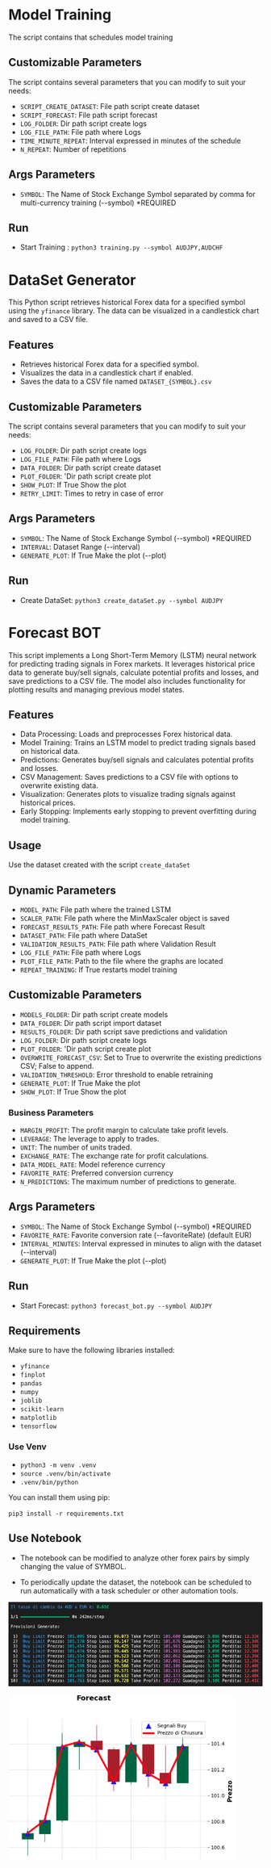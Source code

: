 # Model Training

The script contains that schedules model training

## Customizable Parameters

The script contains several parameters that you can modify to suit your needs:

- `SCRIPT_CREATE_DATASET`: File path script create dataset
- `SCRIPT_FORECAST`: File path script forecast
- `LOG_FOLDER`:  Dir path script create logs
- `LOG_FILE_PATH`: File path where Logs
- `TIME_MINUTE_REPEAT`: Interval expressed in minutes of the schedule
- `N_REPEAT`: Number of repetitions

## Args Parameters

- `SYMBOL`: The Name of Stock Exchange Symbol separated by comma for multi-currency training (--symbol) *REQUIRED

## Run

- Start Training : `python3 training.py --symbol AUDJPY,AUDCHF`

# DataSet Generator

This Python script retrieves historical Forex data for a specified symbol using the `yfinance` library. 
The data can be visualized in a candlestick chart and saved to a CSV file.

## Features

- Retrieves historical Forex data for a specified symbol.
- Visualizes the data in a candlestick chart if enabled.
- Saves the data to a CSV file named `DATASET_{SYMBOL}.csv`

## Customizable Parameters

The script contains several parameters that you can modify to suit your needs:

- `LOG_FOLDER`:  Dir path script create logs
- `LOG_FILE_PATH`: File path where Logs
- `DATA_FOLDER`:  Dir path script create dataset
- `PLOT_FOLDER`: 'Dir path script create plot
- `SHOW_PLOT`: If True Show the plot
- `RETRY_LIMIT`: Times to retry in case of error

## Args Parameters

- `SYMBOL`: The Name of Stock Exchange Symbol (--symbol) *REQUIRED
- `INTERVAL`: Dataset Range (--interval)
- `GENERATE_PLOT`: If True Make the plot (--plot)

## Run

- Create DataSet: `python3 create_dataSet.py --symbol AUDJPY`

# Forecast BOT

This script implements a Long Short-Term Memory (LSTM) neural network for predicting trading signals in Forex markets. It leverages historical price data to generate buy/sell signals, calculate potential profits and losses, and save predictions to a CSV file. The model also includes functionality for plotting results and managing previous model states.

## Features

- Data Processing: Loads and preprocesses Forex historical data.
- Model Training: Trains an LSTM model to predict trading signals based on historical data.
- Predictions: Generates buy/sell signals and calculates potential profits and losses.
- CSV Management: Saves predictions to a CSV file with options to overwrite existing data.
- Visualization: Generates plots to visualize trading signals against historical prices.
- Early Stopping: Implements early stopping to prevent overfitting during model training.

## Usage
Use the dataset created with the script `create_dataSet`

## Dynamic Parameters

- `MODEL_PATH`: File path where the trained LSTM
- `SCALER_PATH`: File path where the MinMaxScaler object is saved
- `FORECAST_RESULTS_PATH`: File path where Forecast Result
- `DATASET_PATH`: File path where DataSet
- `VALIDATION_RESULTS_PATH`: File path where Validation Result
- `LOG_FILE_PATH`: File path where Logs
- `PLOT_FILE_PATH`: Path to the file where the graphs are located
- `REPEAT_TRAINING`: If True restarts model training

## Customizable Parameters

- `MODELS_FOLDER`:  Dir path script create models
- `DATA_FOLDER`:  Dir path script import dataset
- `RESULTS_FOLDER`: Dir path script save predictions and validation
- `LOG_FOLDER`:  Dir path script create logs
- `PLOT_FOLDER`: 'Dir path script create plot
- `OVERWRITE_FORECAST_CSV`: Set to True to overwrite the existing predictions CSV; False to append.
- `VALIDATION_THRESHOLD`: Error threshold to enable retraining
- `GENERATE_PLOT`: If True Make the plot
- `SHOW_PLOT`: If True Show the plot

### Business Parameters

- `MARGIN_PROFIT`: The profit margin to calculate take profit levels.
- `LEVERAGE`: The leverage to apply to trades.
- `UNIT`: The number of units traded.
- `EXCHANGE_RATE`: The exchange rate for profit calculations.
- `DATA_MODEL_RATE`: Model reference currency
- `FAVORITE_RATE`: Preferred conversion currency
- `N_PREDICTIONS`: The maximum number of predictions to generate.

## Args Parameters

- `SYMBOL`: The Name of Stock Exchange Symbol (--symbol) *REQUIRED
- `FAVORITE_RATE`: Favorite conversion rate (--favoriteRate) (default EUR)
- `INTERVAL_MINUTES`: Interval expressed in minutes to align with the dataset (--interval)
- `GENERATE_PLOT`: If True Make the plot (--plot)

## Run

- Start Forecast: `python3 forecast_bot.py --symbol AUDJPY`

## Requirements

Make sure to have the following libraries installed:

- `yfinance`
- `finplot`
- `pandas`
- `numpy`
- `joblib`  
- `scikit-learn`  
- `matplotlib`  
- `tensorflow`  

### Use Venv

- `python3 -m venv .venv`
- `source .venv/bin/activate`
- `.venv/bin/python`

You can install them using pip:

`pip3 install -r requirements.txt`

## Use Notebook

- The notebook can be modified to analyze other forex pairs by simply changing the value of SYMBOL.

- To periodically update the dataset, the notebook can be scheduled to run automatically with a task scheduler or other automation tools.

![screenshot1](/Screenshot_1.png?raw=true)

![screenshot1](/Screenshot_2.png?raw=true)